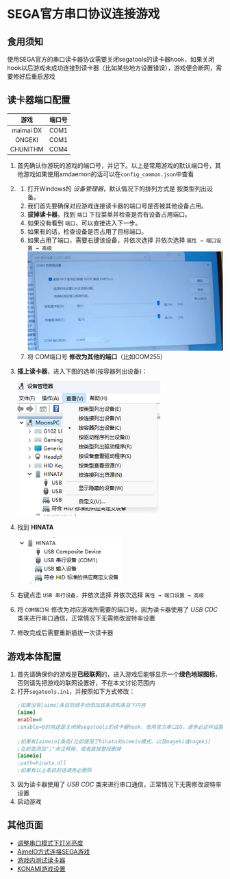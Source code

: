 # SEGA官方串口协议连接游戏

## 食用须知
使用SEGA官方的串口读卡器协议需要关闭segatools的读卡器hook，如果关闭hook以后游戏未成功连接到读卡器（比如某些地方设置错误），游戏便会断网，需要修好后重启游戏

## 读卡器端口配置

   | 游戏 | 端口号 |
   | :---: | :---: |
   |maimai DX | COM1 |
   |ONGEKI | COM1 |
   |CHUNITHM | COM4 |

1. 首先确认你游玩的游戏的端口号，并记下。以上是常用游戏的默认端口号，其他游戏如果使用amdaemon的话可以在`config_common.json`中查看

2. 
   1. 打开Windows的 *设备管理器*，默认情况下的排列方式是 按类型列出设备。
   2. 我们首先要确保对应游戏连接读卡器的端口号是否被其他设备占用。
   3. **拔掉读卡器**，找到 `端口` 下拉菜单并检查是否有设备占用端口。
   4. 如果没有看到 `端口`，可以直接进入下一步。
   5. 如果有的话，检查设备是否占用了目标端口。
   6. 如果占用了端口，需要右键该设备，并依次选择 并依次选择 `属性 → 端口设置 → 高级`![devmgr2](assets/devmgr2.png)
   7. 将 COM端口号 **修改为其他的端口**（比如COM255）
3. **插上读卡器**，进入下图的选单(按容器列出设备)：
   
   ![devmgr0](<../assets/devmgr0.png>)

4. 找到 **HINATA** 
   
   ![devmgr1](<../assets/devmgr1.png>)

5. 右键点击 `USB 串行设备`，并依次选择 并依次选择 `属性 → 端口设置 → 高级`
6. 将 `COM端口号` 修改为对应游戏所需要的端口号。因为读卡器使用了 *USB CDC* 类来进行串口通信，正常情况下无需修改波特率设置
7. 修改完成后需要重新插拔一次读卡器


## 游戏本体配置
1. 首先请确保你的游戏是**已经联网**的，进入游戏后能够显示一个**绿色地球图标**，否则请先把游戏的联网设置好，不在本文讨论范围内
2. 打开`segatools.ini`，并按照如下方式修改：
   ```ini
   ;如果没有[aime]条目则请手动添加该条目和条目下内容
   [aime]
   enable=0
   ;enable=0的用途是关闭掉segatools的读卡器hook，使用官方串口IO，请务必这样设置**

   ;如果有[aimeio]条目(比如使用了hinata的aimeio模式，以及mageki或nageki)
   ;在前面添加";"来注释掉，或者直接整段删掉
   [aimeio]
   ;path=hinata.dll
   ;如果有以上条目的话请务必删除
   ```
3. 因为读卡器使用了 *USB CDC* 类来进行串口通信，正常情况下无需修改波特率设置
4. 启动游戏

## 其他页面
* [调整串口模式下灯光亮度](../HCP/README.md)
* [AimeIO方式连接SEGA游戏](aimeio.md)
* [游戏内测试读卡器](in_game_test.md)
* [KONAMI游戏设置](../KONAMI/README.md)